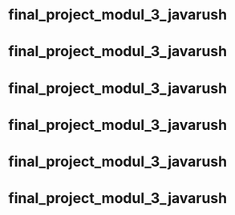 # final_project_modul_3_javarush
# final_project_modul_3_javarush
# final_project_modul_3_javarush
# final_project_modul_3_javarush
# final_project_modul_3_javarush
# final_project_modul_3_javarush
